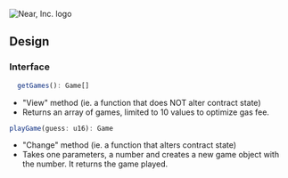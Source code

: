 ![Near, Inc. logo](https://near.org/wp-content/themes/near-19/assets/img/logo.svg?t=1553011311)

## Design

### Interface

```ts
  getGames(): Game[]
```
- "View" method (ie. a function that does NOT alter contract state)
- Returns an array of games, limited to 10 values to optimize gas fee.

```ts
playGame(guess: u16): Game
```
- "Change" method (ie. a function that alters contract state)
- Takes one parameters, a number and creates a new game object with the number. It returns the game played.
